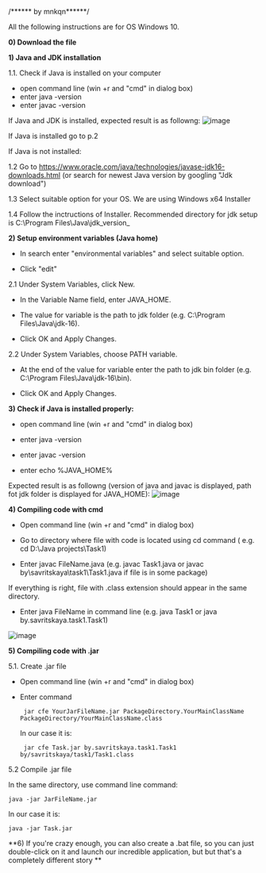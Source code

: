 /****** by mnkqn******/

All the following instructions are for OS Windows 10.

**0) Download the file**



**1) Java and JDK installation**
   
1.1. Check if Java is installed on your computer
    
- open command line (win +r and "cmd" in dialog box)
- enter java -version    
- enter javac -version    
   
If Java and JDK is installed, expected result is as followng: ![image](https://user-images.githubusercontent.com/55387479/119819735-5eb53480-bef9-11eb-8836-d49fe68c1ca2.png)
    
If Java is installed go to p.2
  
If Java is not installed:
    
1.2 Go to https://www.oracle.com/java/technologies/javase-jdk16-downloads.html (or search for newest Java version by googling "Jdk download")
    
1.3 Select suitable option for your OS. We are using Windows x64 Installer    
    
1.4 Follow the inctructions of Installer. Recommended directory for jdk setup is C:\Program Files\Java\jdk_version_
    
    
    
**2) Setup environment variables (Java home)**

   - In search enter "environmental variables" and select suitable option.
    
   - Click "edit"
    
   2.1 Under System Variables, click New.
    
   - In the Variable Name field, enter JAVA_HOME.
   
   - The value for variable is the path to jdk folder (e.g. C:\Program Files\Java\jdk-16).
   
   - Click OK and Apply Changes.
   
   2.2 Under System Variables, choose PATH variable.
   
   - At the end of the value for variable enter the path to jdk bin folder (e.g. C:\Program Files\Java\jdk-16\bin).
   
   - Click OK and Apply Changes.



**3) Check if Java is installed properly:**
   
   - open command line (win +r and "cmd" in dialog box)
   
   - enter java -version 
   
   - enter javac -version
   
   - enter echo %JAVA_HOME%
  
  Expected result is as followng (version of java and javac is displayed, path fot jdk folder is displayed for JAVA_HOME):
    ![image](https://user-images.githubusercontent.com/55387479/119828185-9aa0c780-bf02-11eb-8870-a9c0d205ca28.png)

   
   
   
**4) Compiling code with cmd**
   
   - Open command line (win +r and "cmd" in dialog box)
  
  - Go to directory where file with code is located using cd command ( e.g. cd D:\Java projects\Task1)
  
  - Enter javac FileName.java (e.g. javac Task1.java or javac by\savritskaya\task1\Task1.java if file is in some package) 
 
 If everything is right, file with .class extension should appear in the same directory.
 
 - Enter java FileName in command line (e.g. java Task1 or java by.savritskaya.task1.Task1)
   
  ![image](https://user-images.githubusercontent.com/55387479/119829181-a5a82780-bf03-11eb-88ef-fd778b2648a1.png)


    
    
**5) Compiling code with .jar**
  
  5.1. Create .jar file
 
 - Open command line (win +r and "cmd" in dialog box)
  
 - Enter command     
   
        jar cfe YourJarFileName.jar PackageDirectory.YourMainClassName PackageDirectory/YourMainClassName.class
        
    In our case it is:
    
        jar cfe Task.jar by.savritskaya.task1.Task1 by/savritskaya/task1/Task1.class
    
  5.2 Compile .jar file
  
   In the same directory, use command line command:
   
    java -jar JarFileName.jar
 
   
  In our case it is:
            
    java -jar Task.jar
    
    
  **6) If you're crazy enough, you can also create a .bat file, so you can just double-click on it and launch our incredible application, but but that's a completely different story **   
